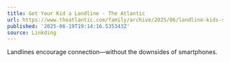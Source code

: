 ```yaml
---
title: Get Your Kid a Landline - The Atlantic
url: https://www.theatlantic.com/family/archive/2025/06/landline-kids-smartphone-alternative/683203/?utm_campaign=the-atlantic&utm_content=edit-promo&utm_medium=social&utm_source=facebook&fbclid=IwQ0xDSwLBQJtleHRuA2FlbQIxMQABHuCpzquwOxt4BGOSA-W4_oqFvnwVFgrgHoo6Yt926OVJjs4pL3tarFMg4ABT_aem_nlVgy8L64E97biQsIpnMwQ
published: '2025-06-19T19:14:16.535343Z'
source: Linkding
---
```

Landlines encourage connection—without the downsides of smartphones.